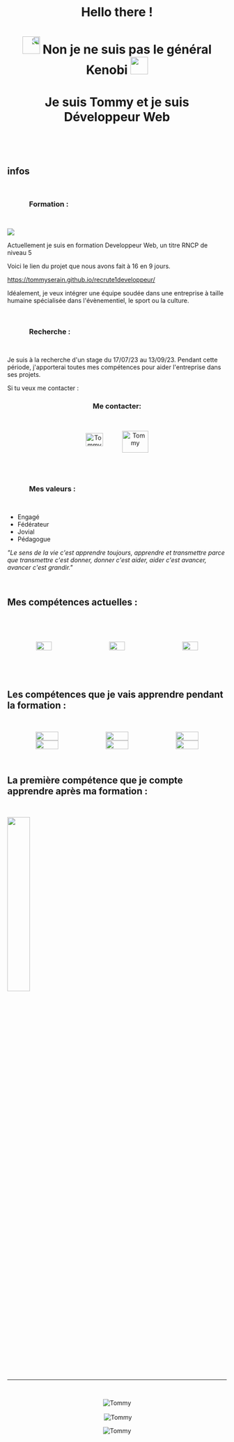 
<h1 align="center"> Hello there !</h1>



<h1 align="center"><img style="transform-origin:bottom; transform:rotateY(180deg)" src="https://emojis.slackmojis.com/emojis/images/1643515259/12806/meow_attention.png?1643515259" width="40"> Non je ne suis pas le général Kenobi <img src="https://emojis.slackmojis.com/emojis/images/1643515259/12806/meow_attention.png?1643515259" width="40"></h1>


<h1 align="center"> Je suis Tommy et je suis Développeur Web </h1>
<br>

<h2 style="padding-top : 30px; padding-bottom : 30px; font-weight:bold"> infos </h2>

<h3 style="padding-left:50px; padding-bottom:30px;">Formation :</h3>
<img style="text-align:center" src="https://emojis.slackmojis.com/emojis/images/1643514977/10028/head_desk_smash.gif?1643514977">

Actuellement je suis en formation Developpeur Web, un titre RNCP de niveau 5

Voici le lien du projet que nous avons fait à 16 en 9 jours.


https://tommyserain.github.io/recrute1developpeur/



Idéalement, je veux intégrer une équipe soudée dans une entreprise à taille humaine spécialisée dans l'évènementiel, le sport ou la culture.



<h3 style="padding-top : 30px; padding-bottom : 30px; padding-left:50px"> Recherche :</h3>

Je suis à la recherche d'un stage du 17/07/23 au 13/09/23.
Pendant cette période, j'apporterai toutes mes compétences pour aider l'entreprise dans ses projets.


Si tu veux me contacter :


<h3 align="center">Me contacter:</h3>
<p align="center">
<a href="https://www.linkedin.com/in/tommy-serain-developpeur-web/"  align="center" target="blank"><img style="padding:20px" align="center" src="https://raw.githubusercontent.com/rahuldkjain/github-profile-readme-generator/master/src/images/icons/Social/linked-in-alt.svg" alt="Tommy" height="30" width="40"/></a>
<a href="mailto:tommyserain@yahoo.fr"><img style="padding:20px; padding-top:30px" align="center" src="https://cdn.worldvectorlogo.com/logos/mail-ru-logo-2018.svg" alt="Tommy" height="50" width="60"/></a>
</p>


<h3 style="padding-top : 30px; padding-bottom : 30px; padding-left:50px"> Mes valeurs :</h3>


- Engagé
- Fédérateur
- Jovial
- Pédagogue


*"Le sens de la vie c'est apprendre toujours, apprendre et transmettre parce que transmettre c'est donner, donner c'est aider, aider c'est avancer, avancer c'est grandir."*



<h2 style="padding-top : 30px; padding-bottom : 30px"> Mes compétences actuelles : </h2>
<div style="display:flex; justify-content:center; text-align:center;">
<img src=https://www.vectorlogo.zone/logos/w3_html5/w3_html5-ar21.svg width="33%" style="padding : 30px"><img src=https://www.vectorlogo.zone/logos/w3_css/w3_css-ar21.svg width="33%" style="padding : 30px"><img src=https://www.vectorlogo.zone/logos/javascript/javascript-ar21.svg width="33%" style="padding : 30px">
</div>


<h2 style="padding-top : 30px; padding-bottom : 30px"> Les compétences que je vais apprendre pendant la formation : </h2>


<div style="display:flex; justify-content:center; text-align:center;">
<img style="width:32%" src="https://www.vectorlogo.zone/logos/figma/figma-ar21.svg">
<img style="width:32%" src="https://www.vectorlogo.zone/logos/wordpress/wordpress-ar21.svg">
<img style="width:32%" src="https://www.vectorlogo.zone/logos/php/php-ar21.svg">
</div>
<div style="display:flex; justify-content:center; text-align:center;">
<img style="width:32%" src="https://www.vectorlogo.zone/logos/symfony/symfony-ar21.svg">
<img style="width:32%" src="https://www.vectorlogo.zone/logos/angular/angular-ar21.svg">
<img style="width:32%" src="https://upload.wikimedia.org/wikipedia/commons/thumb/8/87/Sql_data_base_with_logo.png/800px-Sql_data_base_with_logo.png?20210130181641">
</div>


<h2 style="padding-top : 30px; padding-bottom : 30px"> La première compétence que je compte apprendre après ma formation : </h2>


<img style="width:32%; padding-bottom : 30px" src="https://www.vectorlogo.zone/logos/docker/docker-ar21.svg">


<hr>


<p style="padding-top:30px" align="center"><img align="center" src="https://github-readme-stats.vercel.app/api/top-langs?username=TommySerain&show_icons=true&locale=en&layout=compact" alt="Tommy"/></p>
<p align="center">&nbsp;<img align="center" src="https://github-readme-stats.vercel.app/api?username=TommySerain&show_icons=true&locale=en" alt="Tommy" /></p>
<p align="center"><img align="center" src="https://github-readme-streak-stats.herokuapp.com/?user=TommySerain" alt="Tommy" /></p>


